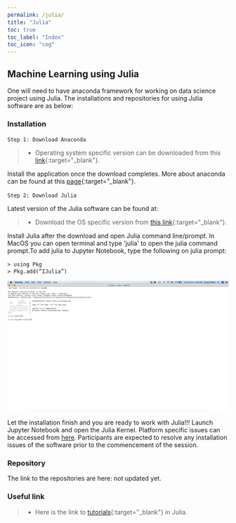 ```yaml
---
permalink: /julia/
title: "Julia"
toc: true
toc_label: "Index"
toc_icon: "cog"
---
```


## Machine Learning using Julia
One will need to have anaconda framework  for working on data science project using Julia. The installations and repositories for using Julia software are as below:

### Installation

`Step 1: Download Anaconda`

> * Operating system specific version can be downloaded from this [link](https://www.anaconda.com/products/individual){:target="_blank"}. 

Install the application once the download completes. More about anaconda can be found at this [page](https://docs.anaconda.com){:target="_blank"}. 

`Step 2: Download Julia`

Latest version of the Julia software can be found at:

> * Download the OS specific version from [this link](https://julialang.org/downloads/){:target="_blank"}. 

Install Julia after the download and open Julia command line/prompt. In  MacOS you can open terminal and type 'julia' to open the julia command prompt.To add julia to Jupyter Notebook, type the following on julia prompt:

    > using Pkg 
    > Pkg.add(“IJulia”)

![image](/assets/images/Julia_Add.png)

Let the installation finish and you are ready to work with Julia!!! Launch Jupyter Notebook and open the Julia Kernel. Platform specific issues can be accessed from [here](https://julialang.org/downloads/platform/). Participants are expected to resolve any installation issues of the software prior to the commencement of the session.

### Repository
The link to the repositories are here: not updated yet.

### Useful link
> * Here is the link to [tutorials](https://julialang.org/learning/tutorials/){:target="_blank"} in Julia.
